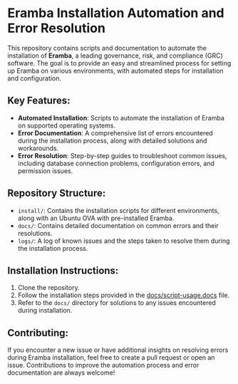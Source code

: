 # Eramba Installation Automation and Error Resolution

This repository contains scripts and documentation to automate the installation of **Eramba**, a leading governance, risk, and compliance (GRC) software. The goal is to provide an easy and streamlined process for setting up Eramba on various environments, with automated steps for installation and configuration.

## Key Features:

- **Automated Installation**: Scripts to automate the installation of Eramba on supported operating systems.
- **Error Documentation**: A comprehensive list of errors encountered during the installation process, along with detailed solutions and workarounds.
- **Error Resolution**: Step-by-step guides to troubleshoot common issues, including database connection problems, configuration errors, and permission issues.

## Repository Structure:

- `install/`: Contains the installation scripts for different environments, along with an Ubuntu OVA with pre-installed Eramba.
- `docs/`: Contains detailed documentation on common errors and their resolutions.
- `logs/`: A log of known issues and the steps taken to resolve them during the installation process.

## Installation Instructions:

1. Clone the repository.
2. Follow the installation steps provided in the [docs/script-usage.docs](docs/script-usage.md) file.
3. Refer to the `docs/` directory for solutions to any issues encountered during installation.

## Contributing:

If you encounter a new issue or have additional insights on resolving errors during Eramba installation, feel free to create a pull request or open an issue. Contributions to improve the automation process and error documentation are always welcome!
